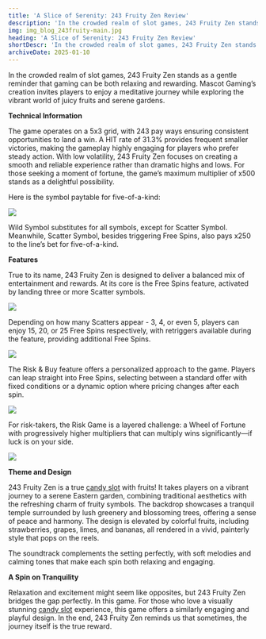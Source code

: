 ```yaml
---
title: 'A Slice of Serenity: 243 Fruity Zen Review'
description: 'In the crowded realm of slot games, 243 Fruity Zen stands as a gentle reminder that gaming can be both relaxing and rewarding. Mascot Gaming`s creation invites players to enjoy a meditative journey while exploring the vibrant world of juicy fruits and serene gardens.'
img: img_blog_243fruity-main.jpg
heading: 'A Slice of Serenity: 243 Fruity Zen Review'
shortDescr: 'In the crowded realm of slot games, 243 Fruity Zen stands as a gentle reminder that gaming can be both relaxing and rewarding. Mascot Gaming`s creation invites players to enjoy a meditative journey while exploring the vibrant world of juicy fruits and serene gardens.'
archiveDate: 2025-01-10
---
```

In the crowded realm of slot games, 243 Fruity Zen stands as a gentle reminder that gaming can be both relaxing and rewarding. Mascot Gaming’s creation invites players to enjoy a meditative journey while exploring the vibrant world of juicy fruits and serene gardens. 

**Technical Information**

The game operates on a 5x3 grid, with 243 pay ways ensuring consistent opportunities to land a win. A HIT rate of 31.3% provides frequent smaller victories, making the gameplay highly engaging for players who prefer steady action. With low volatility, 243 Fruity Zen focuses on creating a smooth and reliable experience rather than dramatic highs and lows. For those seeking a moment of fortune, the game’s maximum multiplier of x500 stands as a delightful possibility.

Here is the symbol paytable for five-of-a-kind: 

![](../../images/img_blog_243fruity-1.jpg)

Wild Symbol substitutes for all symbols, except for Scatter Symbol. Meanwhile, Scatter Symbol, besides triggering Free Spins, also pays x250 to the line’s bet for five-of-a-kind.

**Features**

True to its name, 243 Fruity Zen is designed to deliver a balanced mix of entertainment and rewards. At its core is the Free Spins feature, activated by landing three or more Scatter symbols. 

![](../../images/img_blog_243fruity-2.jpg)

Depending on how many Scatters appear - 3, 4, or even 5, players can enjoy 15, 20, or 25 Free Spins respectively, with retriggers available during the feature, providing additional Free Spins.

![](../../images/img_blog_243fruity-3.jpg)



The Risk & Buy feature offers a personalized approach to the game. Players can leap straight into Free Spins, selecting between a standard offer with fixed conditions or a dynamic option where pricing changes after each spin. 

![](../../images/img_blog_243fruity-4.jpg)

For risk-takers, the Risk Game is a layered challenge: a Wheel of Fortune with progressively higher multipliers that can multiply wins significantly—if luck is on your side.

![](../../images/img_blog_243fruity-5.jpg)

**Theme and Design**

243 Fruity Zen is a true [candy slot](https://mascot.games/the-candy-slot-deluxe) with fruits! It takes players on a vibrant journey to a serene Eastern garden, combining traditional aesthetics with the refreshing charm of fruity symbols. The backdrop showcases a tranquil temple surrounded by lush greenery and blossoming trees, offering a sense of peace and harmony. The design is elevated by colorful fruits, including strawberries, grapes, limes, and bananas, all rendered in a vivid, painterly style that pops on the reels.

The soundtrack complements the setting perfectly, with soft melodies and calming tones that make each spin both relaxing and engaging.

**A Spin on Tranquility**

Relaxation and excitement might seem like opposites, but 243 Fruity Zen bridges the gap perfectly. In this game. For those who love a visually stunning [candy slot](https://mascot.games/the-candy-slot-deluxe) experience, this game offers a similarly engaging and playful design. In the end, 243 Fruity Zen reminds us that sometimes, the journey itself is the true reward.
